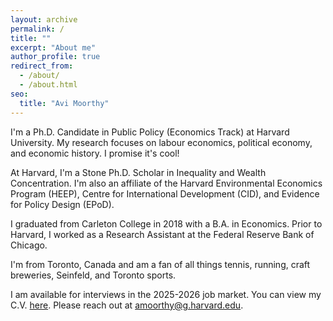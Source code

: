```yaml
---
layout: archive
permalink: /
title: ""
excerpt: "About me"
author_profile: true
redirect_from: 
  - /about/
  - /about.html
seo:
  title: "Avi Moorthy"
---
```


I'm a Ph.D. Candidate in Public Policy (Economics Track) at Harvard University. My research focuses on labour economics, political economy, and economic history. I promise it's cool!  

At Harvard, I'm a Stone Ph.D. Scholar in Inequality and Wealth Concentration. I'm also an affiliate of the Harvard Environmental Economics Program (HEEP), Centre for International Development (CID), and Evidence for Policy Design (EPoD).  

I graduated from Carleton College in 2018 with a B.A. in Economics. Prior to Harvard, I worked as a Research Assistant at the Federal Reserve Bank of Chicago. 

I'm from Toronto, Canada and am a fan of all things tennis, running, craft breweries, Seinfeld, and Toronto sports.   

I am available for interviews in the 2025-2026 job market. You can view my C.V. [here](https://avi-moorthy.github.io/files/Moorthy_CV.pdf). Please reach out at [amoorthy@g.harvard.edu](mailto:amoorthy@g.harvard.edu).